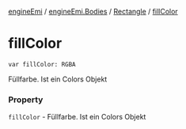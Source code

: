 [engineEmi](../../index.md) / [engineEmi.Bodies](../index.md) / [Rectangle](index.md) / [fillColor](./fill-color.md)

# fillColor

`var fillColor: RGBA`

Füllfarbe. Ist ein Colors Objekt

### Property

`fillColor` - Füllfarbe. Ist ein Colors Objekt